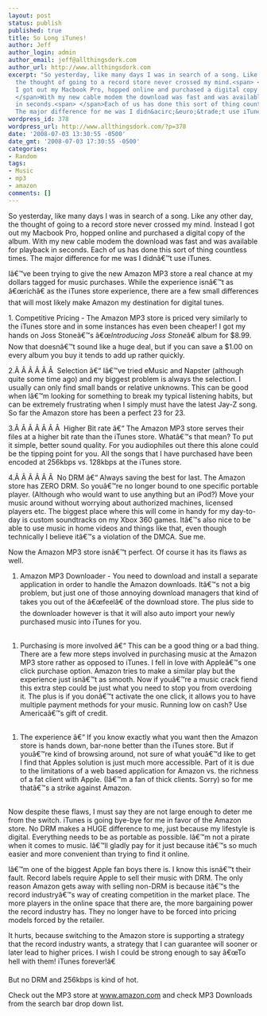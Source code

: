 ```yaml
---
layout: post
status: publish
published: true
title: So Long iTunes!
author: Jeff
author_login: admin
author_email: jeff@allthingsdork.com
author_url: http://www.allthingsdork.com
excerpt: "So yesterday, like many days I was in search of a song. Like any other day,
  the thought of going to a record store never crossed my mind.<span> </span>Instead
  I got out my Macbook Pro, hopped online and purchased a digital copy of the album.<span>
  </span>With my new cable modem the download was fast and was available for playback
  in seconds.<span> </span>Each of us has done this sort of thing countless times.
  The major difference for me was I didn&acirc;&euro;&trade;t use iTunes.\r\n<p class=\"MsoNormal\">"
wordpress_id: 378
wordpress_url: http://www.allthingsdork.com/?p=378
date: '2008-07-03 13:30:55 -0500'
date_gmt: '2008-07-03 17:30:55 -0500'
categories:
- Random
tags:
- Music
- mp3
- amazon
comments: []
---
```

<p>So yesterday, like many days I was in search of a song. Like any other day, the thought of going to a record store never crossed my mind.<span> </span>Instead I got out my Macbook Pro, hopped online and purchased a digital copy of the album.<span> </span>With my new cable modem the download was fast and was available for playback in seconds.<span> </span>Each of us has done this sort of thing countless times. The major difference for me was I didn&acirc;&euro;&trade;t use iTunes.</p>
<p class="MsoNormal"><a id="more"></a><a id="more-378"></a></p></p>
<p class="MsoNormal">I&acirc;&euro;&trade;ve been trying to give the new Amazon MP3 store a real chance at my dollars tagged for music purchases. While the experience isn&acirc;&euro;&trade;t as &acirc;&euro;&oelig;rich&acirc;&euro; as the iTunes store experience, there are a few small differences that will most likely make Amazon my destination for digital tunes.</p></p>
<p class="MsoNormal"></p></p>
<p class="MsoNormal">1.<span> </span>Competitive Pricing -<span> </span>The Amazon MP3 store is priced very similarly to the iTunes store and in some instances has even been cheaper! I got my hands on Joss Stone&acirc;&euro;&trade;s &acirc;&euro;&oelig;<em>Introducing Joss Stone</em>&acirc;&euro; album for $8.99. Now that doesn&acirc;&euro;&trade;t sound like a huge deal, but if you can save a $1.00 on every album you buy it tends to add up rather quickly.</p></p>
<p class="MsoNormal"></p></p>
<p class="MsoNormal">2.&Acirc;&nbsp;&Acirc;&nbsp;&Acirc;&nbsp;&Acirc;&nbsp;&Acirc;&nbsp;&Acirc;&nbsp; Selection &acirc;&euro;&ldquo; I&acirc;&euro;&trade;ve tried eMusic and Napster (although quite some time ago) and my biggest problem is always the selection.<span> </span>I usually can only find small bands or relative unknowns. This can be good when I&acirc;&euro;&trade;m looking for something to break my typical listening habits, but can be extremely frustrating when I simply must have the latest Jay-Z song. So far the Amazon store has been a perfect 23 for 23.</p></p>
<p class="MsoNormal"></p></p>
<p class="MsoNormal">3.&Acirc;&nbsp;&Acirc;&nbsp;&Acirc;&nbsp;&Acirc;&nbsp;&Acirc;&nbsp;&Acirc;&nbsp;&Acirc;&nbsp; Higher Bit rate &acirc;&euro;&ldquo; The Amazon MP3 store serves their files at a higher bit rate than the iTunes store. What&acirc;&euro;&trade;s that mean?<span> </span>To put it simple, better sound quality. For you audiophiles out there this alone could be the tipping point for you.<span> </span>All the songs that I have purchased have been encoded at 256kbps vs.<span> </span>128kbps at the iTunes store.</p></p>
<p class="MsoNormal"></p></p>
<p class="MsoNormal">4.&Acirc;&nbsp;&Acirc;&nbsp;&Acirc;&nbsp;&Acirc;&nbsp;&Acirc;&nbsp;&Acirc;&nbsp; No DRM &acirc;&euro;&ldquo; Always saving the best for last. The Amazon store has ZERO DRM. So you&acirc;&euro;&trade;re no longer bound to one specific portable player. (Although who would want to use anything but an iPod?) Move your music around without worrying about authorized machines, licensed players etc. The biggest place where this will come in handy for my day-to-day is custom soundtracks on my Xbox 360 games. It&acirc;&euro;&trade;s also nice to be able to use music in home videos and things like that, even though technically I believe it&acirc;&euro;&trade;s a violation of the DMCA. Sue me.</p></p>
<p class="MsoNormal"></p></p>
<p class="MsoNormal">Now the Amazon MP3 store isn&acirc;&euro;&trade;t perfect. Of course it has its flaws as well.</p></p>
<p class="MsoNormal"></p></p>
<ol style="margin-top: 0in;" type="1">
<li class="MsoNormal">Amazon      MP3 Downloader - You need to download and install a separate application      in order to handle the Amazon downloads. It&acirc;&euro;&trade;s not a big problem, but just      one of those annoying download managers that kind of takes you out of the &acirc;&euro;&oelig;feel&acirc;&euro;      of the download store. The plus side to the downloader however is that it will also auto import your newly purchased music into iTunes for you.</li><br />
</ol></p>
<p class="MsoNormal"></p></p>
<ol style="margin-top: 0in;" type="1">
<li class="MsoNormal">Purchasing      is more involved &acirc;&euro;&ldquo; This can be a good thing or a bad thing. There are a      few more steps involved in purchasing music at the Amazon MP3 store rather      as opposed to iTunes. I fell in love with Apple&acirc;&euro;&trade;s one click purchase      option. Amazon tries to make a similar play but the experience just isn&acirc;&euro;&trade;t      as smooth. Now if you&acirc;&euro;&trade;re a music crack fiend this extra step could be just      what you need to stop you from overdoing it. The plus is if you don&acirc;&euro;&trade;t      activate the one click, it allows you to have multiple payment methods for      your music. Running low on cash? Use America&acirc;&euro;&trade;s gift of credit.</li><br />
</ol></p>
<p class="MsoNormal"></p></p>
<ol style="margin-top: 0in;" type="1">
<li class="MsoNormal">The      experience &acirc;&euro;&ldquo; If you know exactly what you want then the Amazon store is      hands down, bar-none better than the iTunes store. But if you&acirc;&euro;&trade;re kind of      browsing around, not sure of what you&acirc;&euro;&trade;d like to get I find that Apples      solution is just much more accessible. Part of it is due to the      limitations of a web based application for Amazon vs. the richness of a      fat client with Apple. (I&acirc;&euro;&trade;m a fan of thick clients. Sorry) so for me that&acirc;&euro;&trade;s      a strike against Amazon.</li><br />
</ol></p>
<p class="MsoNormal"></p></p>
<p class="MsoNormal"></p></p>
<p class="MsoNormal">Now despite these flaws, I must say they are not large enough to deter me from the switch. iTunes is going bye-bye for me in favor of the Amazon store. No DRM makes a HUGE difference to me, just because my lifestyle is digital. Everything needs to be as portable as possible. I&acirc;&euro;&trade;m not a pirate when it comes to music. I&acirc;&euro;&trade;ll gladly pay for it just because it&acirc;&euro;&trade;s so much easier and more convenient than trying to find it online.</p></p>
<p class="MsoNormal"></p></p>
<p class="MsoNormal">I&acirc;&euro;&trade;m one of the biggest Apple fan boys there is. I know this isn&acirc;&euro;&trade;t their fault. Record labels require Apple to sell their music with DRM. The only reason Amazon gets away with selling non-DRM is because it&acirc;&euro;&trade;s the record industry&acirc;&euro;&trade;s way of creating competition in the market place.<span> </span>The more players in the online space that there are, the more bargaining power the record industry has. They no longer have to be forced into pricing models forced by the retailer.</p></p>
<p class="MsoNormal"></p></p>
<p class="MsoNormal">It hurts, because switching to the Amazon store is supporting a strategy that the record industry wants, a strategy that I can guarantee will sooner or later lead to higher prices.<span> </span>I wish I could be strong enough to say &acirc;&euro;&oelig;To hell with them! iTunes forever!&acirc;&euro;</p></p>
<p class="MsoNormal"></p></p>
<p class="MsoNormal">But no DRM and 256kbps is kind of hot.</p></p>
<p class="MsoNormal"></p></p>
<p class="MsoNormal">Check out the MP3 store at <a href="http://www.amazon.com/">www.amazon.com</a> and check MP3 Downloads from the search bar drop down list.</p></p>
